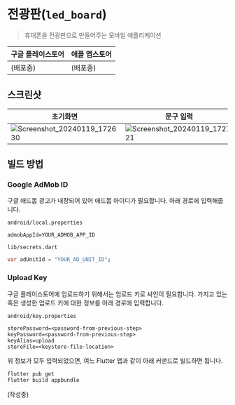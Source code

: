 # 전광판(`led_board`)

> 휴대폰을 전광판으로 만들어주는 모바일 애플리케이션

| 구글 플레이스토어 | 애플 앱스토어 |
|-|-|
|(배포중)|(배포중)|

## 스크린샷

| 초기화면 | 문구 입력 | 시작하기 |
|-|-|-|
|![Screenshot_20240119_172630](https://github.com/Guest-01/led_board/assets/49602144/efe107be-6735-44e3-ad01-f6893aa21de3)|![Screenshot_20240119_172721](https://github.com/Guest-01/led_board/assets/49602144/a4dc191a-98c1-4d4d-8eba-cd5180cebb5c)|![Screenshot_20240119_172731](https://github.com/Guest-01/led_board/assets/49602144/5b2d63d8-326b-45f6-a7d4-179dd896ab4c)|

## 빌드 방법

### Google AdMob ID

구글 애드몹 광고가 내장되어 있어 애드몹 아이디가 필요합니다. 아래 경로에 입력해줍니다.

`android/local.properties`
```env
admobAppId=YOUR_ADMOB_APP_ID
```

`lib/secrets.dart`
```dart
var adUnitId = "YOUR_AD_UNIT_ID";
```

### Upload Key

구글 플레이스토어에 업로드하기 위해서는 업로드 키로 싸인이 필요합니다. 가지고 있는 혹은 생성한 업로드 키에 대한 정보를 아래 경로에 입력합니다.

`android/key.properties`
```env
storePassword=<password-from-previous-step>
keyPassword=<password-from-previous-step>
keyAlias=upload
storeFile=<keystore-file-location>
```

위 정보가 모두 입력되었으면, 여느 Flutter 앱과 같이 아래 커맨드로 빌드하면 됩니다.

```sh
flutter pub get
flutter build appbundle
```

(작성중)
